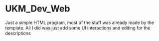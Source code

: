 # UKM_Dev_Web

Just a simple HTML program, most of the stuff was already made by the template. All I did was just add some UI interactions and editing for the descriptions
